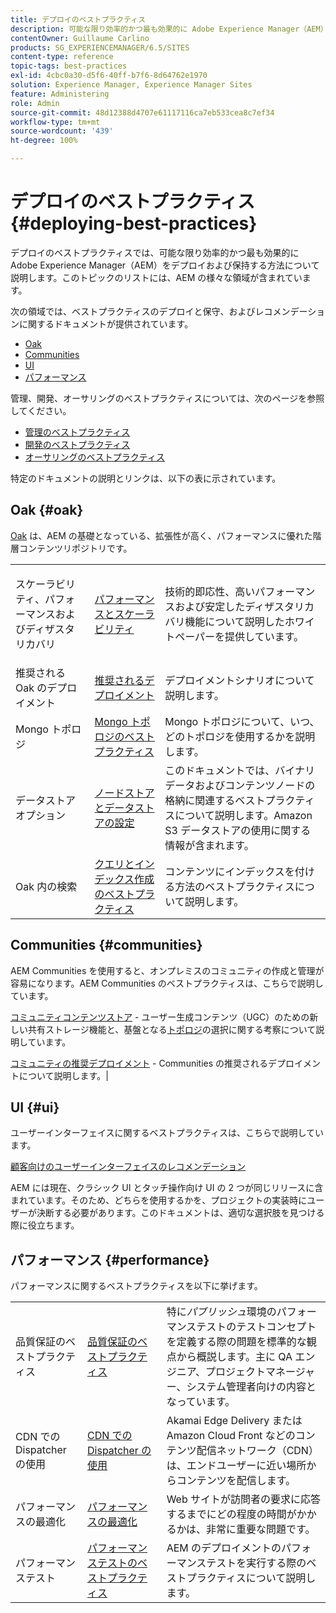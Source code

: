 ```yaml
---
title: デプロイのベストプラクティス
description: 可能な限り効率的かつ最も効果的に Adobe Experience Manager（AEM）をデプロイおよび保持する方法について説明します。
contentOwner: Guillaume Carlino
products: SG_EXPERIENCEMANAGER/6.5/SITES
content-type: reference
topic-tags: best-practices
exl-id: 4cbc0a30-d5f6-40ff-b7f6-8d64762e1970
solution: Experience Manager, Experience Manager Sites
feature: Administering
role: Admin
source-git-commit: 48d12388d4707e61117116ca7eb533cea8c7ef34
workflow-type: tm+mt
source-wordcount: '439'
ht-degree: 100%

---
```


# デプロイのベストプラクティス{#deploying-best-practices}

デプロイのベストプラクティスでは、可能な限り効率的かつ最も効果的に Adobe Experience Manager（AEM）をデプロイおよび保持する方法について説明します。このトピックのリストには、AEM の様々な領域が含まれています。

次の領域では、ベストプラクティスのデプロイと保守、およびレコメンデーションに関するドキュメントが提供されています。

* [Oak](#oak)
* [Communities](#communities)
* [UI](#ui)
* [パフォーマンス](#performance)

管理、開発、オーサリングのベストプラクティスについては、次のページを参照してください。

* [管理のベストプラクティス](/help/sites-administering/administer-best-practices.md)
* [開発のベストプラクティス](/help/sites-developing/best-practices.md)
* [オーサリングのベストプラクティス](/help/sites-authoring/best-practices.md)

特定のドキュメントの説明とリンクは、以下の表に示されています。

## Oak {#oak}

[Oak](/help/sites-deploying/platform.md) は、AEM の基礎となっている、拡張性が高く、パフォーマンスに優れた階層コンテンツリポジトリです。

<table>
 <tbody>
  <tr>
   <td><p>スケーラビリティ、パフォーマンスおよびディザスタリカバリ</p> </td>
   <td><a href="/help/sites-deploying/performance.md">パフォーマンスとスケーラビリティ</a></td>
   <td>技術的即応性、高いパフォーマンスおよび安定したディザスタリカバリ機能について説明したホワイトペーパーを提供しています。</td>
  </tr>
  <tr>
   <td>推奨される Oak のデプロイメント</td>
   <td><a href="/help/sites-deploying/recommended-deploys.md">推奨されるデプロイメント</a></td>
   <td>デプロイメントシナリオについて説明します。</td>
  </tr>
  <tr>
   <td>Mongo トポロジ</td>
   <td><a href="/help/sites-deploying/recommended-deploys.md">Mongo トポロジのベストプラクティス</a></td>
   <td>Mongo トポロジについて、いつ、どのトポロジを使用するかを説明します。</td>
  </tr>
  <tr>
   <td>データストアオプション</td>
   <td><a href="/help/sites-deploying/data-store-config.md">ノードストアとデータストアの設定</a></td>
   <td>このドキュメントでは、バイナリデータおよびコンテンツノードの格納に関連するベストプラクティスについて説明します。Amazon S3 データストアの使用に関する情報が含まれます。</td>
  </tr>
  <tr>
   <td>Oak 内の検索</td>
   <td><a href="/help/sites-deploying/best-practices-for-queries-and-indexing.md">クエリとインデックス作成のベストプラクティス</a><br /> </td>
   <td>コンテンツにインデックスを付ける方法のベストプラクティスについて説明します。</td>
  </tr>
 </tbody>
</table>

## Communities {#communities}

AEM Communities を使用すると、オンプレミスのコミュニティの作成と管理が容易になります。AEM Communities のベストプラクティスは、こちらで説明しています。

[コミュニティコンテンツストア](/help/communities/working-with-srp.md) - ユーザー生成コンテンツ（UGC）のための新しい共有ストレージ機能と、基盤となる[トポロジ](/help/communities/topologies.md)の選択に関する考察について説明しています。

[コミュニティの推奨デプロイメント](/help/sites-deploying/recommended-deploys.md#considerations-for-aem-communities) - Communities の推奨されるデプロイメントについて説明します。|

## UI {#ui}

ユーザーインターフェイスに関するベストプラクティスは、こちらで説明しています。

[顧客向けのユーザーインターフェイスのレコメンデーション](/help/sites-deploying/ui-recommendations.md)

AEM には現在、クラシック UI とタッチ操作向け UI の 2 つが同じリリースに含まれています。そのため、どちらを使用するかを、プロジェクトの実装時にユーザーが決断する必要があります。このドキュメントは、適切な選択肢を見つける際に役立ちます。

## パフォーマンス {#performance}

パフォーマンスに関するベストプラクティスを以下に挙げます。

<table>
 <tbody>
  <tr>
   <td>品質保証のベストプラクティス</td>
   <td><a href="/help/sites-deploying/configuring-performance.md#best-practices-for-quality-assurance">品質保証のベストプラクティス</a></td>
   <td>特に<em>パブリッシュ</em>環境のパフォーマンステストのテストコンセプトを定義する際の問題を標準的な観点から概説します。主に QA エンジニア、プロジェクトマネージャー、システム管理者向けの内容となっています。</td>
  </tr>
  <tr>
   <td>CDN での Dispatcher の使用</td>
   <td><a href="https://experienceleague.adobe.com/docs/experience-manager-dispatcher/using/dispatcher.html?lang=ja#using-dispatcher-with-a-cdn">CDN での Dispatcher の使用</a></td>
   <td>Akamai Edge Delivery または Amazon Cloud Front などのコンテンツ配信ネットワーク（CDN）は、エンドユーザーに近い場所からコンテンツを配信します。</td>
  </tr>
  <tr>
   <td>パフォーマンスの最適化</td>
   <td><a href="/help/sites-deploying/configuring-performance.md">パフォーマンスの最適化</a></td>
   <td>Web サイトが訪問者の要求に応答するまでにどの程度の時間がかかるかは、非常に重要な問題です。</td>
  </tr>
  <tr>
   <td>パフォーマンステスト</td>
   <td><a href="/help/sites-deploying/best-practices-for-performance-testing.md">パフォーマンステストのベストプラクティス</a></td>
   <td>AEM のデプロイメントのパフォーマンステストを実行する際のベストプラクティスについて説明します。<br /> </td>
  </tr>
 </tbody>
</table>
